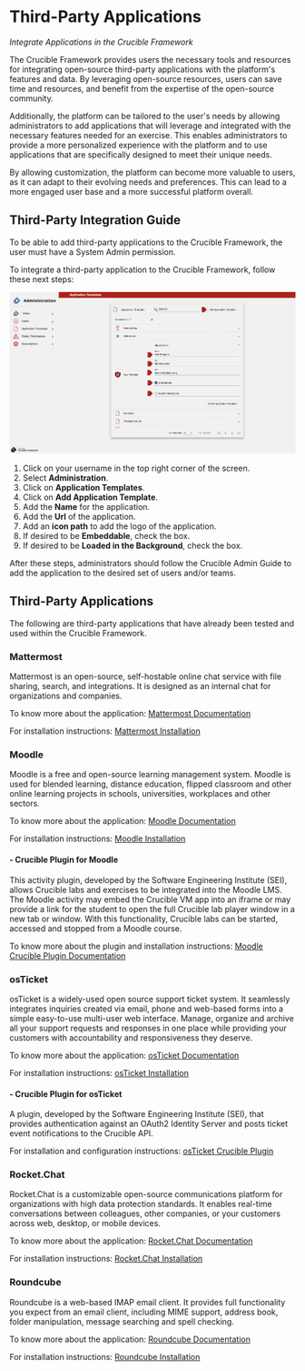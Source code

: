 # **Third-Party Applications**

*Integrate Applications in the Crucible Framework*

The Crucible Framework provides users the necessary tools and resources for integrating open-source third-party applications with the platform's features and data. By leveraging open-source resources, users can save time and resources, and benefit from the expertise of the open-source community.

Additionally, the platform can be tailored to the user's needs by allowing administrators to add applications that will leverage and integrated with the necessary features needed for an exercise. This enables administrators to provide a more personalized experience with the platform and to use applications that are specifically designed to meet their unique needs.

By allowing customization, the platform can become more valuable to users, as it can adapt to their evolving needs and preferences. This can lead to a more engaged user base and a more successful platform overall.

## Third-Party Integration Guide

To be able to add third-party applications to the Crucible Framework, the user must have a System Admin permission.

To integrate a third-party application to the Crucible Framework, follow these next steps:

![Crucible View Admin OE](../assets/img/viewAdmin.png)

1. Click on your username in the top right corner of the screen.
2. Select **Administration**.
3. Click on **Application Templates**.
4. Click on **Add Application Template**.
5. Add the **Name** for the application.
6. Add the **Url** of the application.
7. Add an **icon path** to add the logo of the application.
8. If desired to be **Embeddable**, check the box.
9. If desired to be **Loaded in the Background**, check the box.

After these steps, administrators should follow the Crucible Admin Guide to add the application to the desired set of users and/or teams.

## Third-Party Applications

The following are third-party applications that have already been tested and used within the Crucible Framework.

### Mattermost

Mattermost is an open-source, self-hostable online chat service with file sharing, search, and integrations. It is designed as an internal chat for organizations and companies.

To know more about the application: [Mattermost Documentation](https://docs.mattermost.com)

For installation instructions: [Mattermost Installation](https://github.com/cmu-sei/helm-charts/tree/main/charts/mattermost-team-edition)

### Moodle

Moodle is a free and open-source learning management system. Moodle is used for blended learning, distance education, flipped classroom and other online learning projects in schools, universities, workplaces and other sectors.

To know more about the application: [Moodle Documentation](https://docs.moodle.org/401/en/Main_page)

For installation instructions: [Moodle Installation](https://docs.moodle.org/401/en/Installation_quick_guide)

#### - Crucible Plugin for Moodle

This activity plugin, developed by the Software Engineering Institute (SEI), allows Crucible labs and exercises to be integrated into the Moodle LMS. The Moodle activity may embed the Crucible VM app into an iframe or may provide a link for the student to open the full Crucible lab player window in a new tab or window. With this functionality, Crucible labs can be started, accessed and stopped from a Moodle course.

To know more about the plugin and installation instructions: [Moodle Crucible Plugin Documentation](https://github.com/cmu-sei/moodle-mod_crucible)

### osTicket

osTicket is a widely-used open source support ticket system. It seamlessly integrates inquiries created via email, phone and web-based forms into a simple easy-to-use multi-user web interface. Manage, organize and archive all your support requests and responses in one place while providing your customers with accountability and responsiveness they deserve.

To know more about the application: [osTicket Documentation](https://docs.osticket.com/en/latest/)

For installation instructions: [osTicket Installation](https://docs.osticket.com/en/latest/Getting%20Started/Installation.html)

#### - Crucible Plugin for osTicket

A plugin, developed by the Software Engineering Institute (SEI), that provides authentication against an OAuth2 Identity Server and posts ticket event notifications to the Crucible API.

For installation and configuration instructions: [osTicket Crucible Plugin](https://github.com/cmu-sei/osticket-crucible)

### Rocket.Chat

Rocket.Chat is a customizable open-source communications platform for organizations with high data protection standards. It enables real-time conversations between colleagues, other companies, or your customers across web, desktop, or mobile devices.

To know more about the application: [Rocket.Chat Documentation](https://docs.rocket.chat)

For installation instructions: [Rocket.Chat Installation](https://github.com/RocketChat/helm-charts)

### Roundcube

Roundcube is a web-based IMAP email client. It provides full functionality you expect from an email client, including MIME support, address book, folder manipulation, message searching and spell checking.

To know more about the application: [Roundcube Documentation](https://docs.roundcube.net/doc/help/1.1/en_US/)

For installation instructions: [Roundcube Installation](https://github.com/sei-npacheco/webmail)
